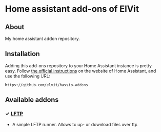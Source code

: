 # Home assistant add-ons of ElVit

## About

My home assistant addon repository.

## Installation

Adding this add-ons repository to your Home Assistant instance is
pretty easy. Follow [the official instructions](https://home-assistant.io/hassio/installing_third_party_addons) on the
website of Home Assistant, and use the following URL:

```
https://github.com/elvit/hassio-addons
```

## Available addons

[//]: # "ADDONLIST_START"

### &#10003; [LFTP](lftp-addon/)

- A simple LFTP runner. Allows to up- or download files over ftp. 
